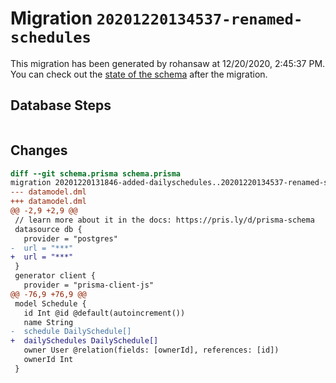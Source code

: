 # Migration `20201220134537-renamed-schedules`

This migration has been generated by rohansaw at 12/20/2020, 2:45:37 PM.
You can check out the [state of the schema](./schema.prisma) after the migration.

## Database Steps

```sql

```

## Changes

```diff
diff --git schema.prisma schema.prisma
migration 20201220131846-added-dailyschedules..20201220134537-renamed-schedules
--- datamodel.dml
+++ datamodel.dml
@@ -2,9 +2,9 @@
 // learn more about it in the docs: https://pris.ly/d/prisma-schema
 datasource db {
   provider = "postgres"
-  url = "***"
+  url = "***"
 }
 generator client {
   provider = "prisma-client-js"
@@ -76,9 +76,9 @@
 model Schedule {
   id Int @id @default(autoincrement())
   name String
-  schedule DailySchedule[]
+  dailySchedules DailySchedule[]
   owner User @relation(fields: [ownerId], references: [id])
   ownerId Int
 }
```


